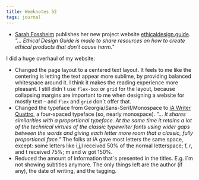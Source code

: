 ```yaml
---
title: Weeknotes 52
tags: journal
---
```

- [Sarah Fossheim](https://fossheim.io/) publishes her new project website [ethicaldesign.guide](https://ethicaldesign.guide/). *"… Ethical Design Guide is made to share resources on how to create ethical products that don't cause harm."* 

I did a huge overhaul of my website:

- Changed the page layout to a centered text layout. It feels to me like the centering is letting the text appear more sublime, by providing balanced whitespace around it. I think it makes the reading experience more pleasant. I still didn´t use `flex-box` or `grid` for the layout, because collapsing margins are important to me when designing a website for mostly text – and `flex` and `grid` don´t offer that. 
- Changed the typeface from Georgia/Sans-Serif/Monospace to [iA Writer Quattro](https://ia.net/writer/blog/a-typographic-christmas), a four-spaced typeface (so, nearly monospace). *"… It shares similarities with a proportional typeface. At the same time it retains a lot of the technical virtues of the classic typewriter fonts using wider gaps between the words and giving each letter more room that a classic, fully proportional face."* The folks at iA gave most letters the same space, except: some letters like i,j,l received 50% of the normal letterspace; f, r, and t received 75%; m and w got 150%.
- Reduced the amount of information that´s presented in the titles. E.g. I´m not showing subtitles anymore. The only things left are the author (if any), the date of writing, and the tagging.
